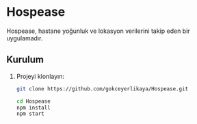 # Hospease

Hospease, hastane yoğunluk ve lokasyon verilerini takip eden bir uygulamadır.

## Kurulum

1. Projeyi klonlayın:
   ```bash
   git clone https://github.com/gokceyerlikaya/Hospease.git

   cd Hospease
   npm install
   npm start




